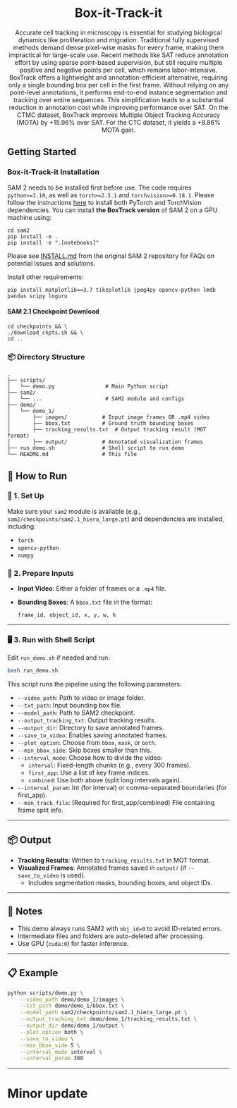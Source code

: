 <div align="center">

# Box-it-Track-it
Accurate cell tracking in microscopy is essential for studying biological dynamics like proliferation and migration. Traditional fully supervised methods demand dense pixel-wise masks for every frame, making them impractical for large-scale use. Recent methods like SAT reduce annotation effort by using sparse point-based supervision, but still require multiple positive and negative points per cell, which remains labor-intensive. BoxTrack offers a lightweight and annotation-efficient alternative, requiring only a single bounding box per cell in the first frame. Without relying on any point-level annotations, it performs end-to-end instance segmentation and tracking over entire sequences. This simplification leads to a substantial reduction in annotation cost while improving performance over SAT. On the CTMC dataset, BoxTrack improves Multiple Object Tracking Accuracy (MOTA) by +15.96% over SAT. For the CTC dataset, it yields a +8.86% MOTA gain.
</div>

## Getting Started

### Box-it-Track-it Installation 

SAM 2 needs to be installed first before use. The code requires `python>=3.10`, as well as `torch>=2.3.1` and `torchvision>=0.18.1`. Please follow the instructions [here](https://github.com/facebookresearch/sam2?tab=readme-ov-file) to install both PyTorch and TorchVision dependencies. You can install **the BoxTrack version** of SAM 2 on a GPU machine using:
```
cd sam2
pip install -e .
pip install -e ".[notebooks]"
```

Please see [INSTALL.md](https://github.com/facebookresearch/sam2/blob/main/INSTALL.md) from the original SAM 2 repository for FAQs on potential issues and solutions.

Install other requirements:
```
pip install matplotlib==3.7 tikzplotlib jpeg4py opencv-python lmdb pandas scipy loguru
```

#### SAM 2.1 Checkpoint Download

```
cd checkpoints && \
./download_ckpts.sh && \
cd ..
```

### 📦 Directory Structure

```
.
├── scripts/
│   └── demo.py                # Main Python script
├── sam2/
│   └── ...                    # SAM2 module and configs
├── demo/
│   └── demo_1/
│       ├── images/           # Input image frames OR .mp4 video
│       ├── bbox.txt          # Ground truth bounding boxes
│       ├── tracking_results.txt  # Output tracking result (MOT format)
│       ├── output/           # Annotated visualization frames
├── run_demo.sh               # Shell script to run demo
└── README.md                 # This file
```

## 🚀 How to Run

### 🔧 1. Set Up

Make sure your `sam2` module is available (e.g., `sam2/checkpoints/sam2.1_hiera_large.pt`) and dependencies are installed, including:
- `torch`
- `opencv-python`
- `numpy`

### 📄 2. Prepare Inputs

- **Input Video**: Either a folder of frames or a `.mp4` file.
- **Bounding Boxes**: A `bbox.txt` file in the format:

  ```
  frame_id, object_id, x, y, w, h
  ```

---

### 🖥 3. Run with Shell Script

Edit `run_demo.sh` if needed and run:

```bash
bash run_demo.sh
```

This script runs the pipeline using the following parameters:

- `--video_path`: Path to video or image folder.
- `--txt_path`: Input bounding box file.
- `--model_path`: Path to SAM2 checkpoint.
- `--output_tracking_txt`: Output tracking results.
- `--output_dir`: Directory to save annotated frames.
- `--save_to_video`: Enables saving annotated frames.
- `--plot_option`: Choose from `bbox`, `mask`, or `both`.
- `--min_bbox_side`: Skip boxes smaller than this.
- `--interval_mode`: Choose how to divide the video:
  - `interval`: Fixed-length chunks (e.g., every 300 frames).
  - `first_app`: Use a list of key frame indices.
  - `combined`: Use both above (split long intervals again).
- `--interval_param`: Int (for interval) or comma-separated boundaries (for first_app).
- `--man_track_file`: (Required for first_app/combined) File containing frame split info.

---
## 📦 Output

- **Tracking Results**: Written to `tracking_results.txt` in MOT format.
- **Visualized Frames**: Annotated frames saved in `output/` (if `--save_to_video` is used).
  - Includes segmentation masks, bounding boxes, and object IDs.

---

## 📝 Notes

- This demo always runs SAM2 with `obj_id=0` to avoid ID-related errors.
- Intermediate files and folders are auto-deleted after processing.
- Use GPU (`cuda:0`) for faster inference.

---

## 📋 Example

```bash
python scripts/demo.py \
    --video_path demo/demo_1/images \
    --txt_path demo/demo_1/bbox.txt \
    --model_path sam2/checkpoints/sam2.1_hiera_large.pt \
    --output_tracking_txt demo/demo_1/tracking_results.txt \
    --output_dir demo/demo_1/output \
    --plot_option both \
    --save_to_video \
    --min_bbox_side 5 \
    --interval_mode interval \
    --interval_param 300
```

---
# Minor update
